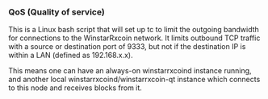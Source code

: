 ### QoS (Quality of service) ###

This is a Linux bash script that will set up tc to limit the outgoing bandwidth for connections to the WinstarRxcoin network. It limits outbound TCP traffic with a source or destination port of 9333, but not if the destination IP is within a LAN (defined as 192.168.x.x).

This means one can have an always-on winstarrxcoind instance running, and another local winstarrxcoind/winstarrxcoin-qt instance which connects to this node and receives blocks from it.
